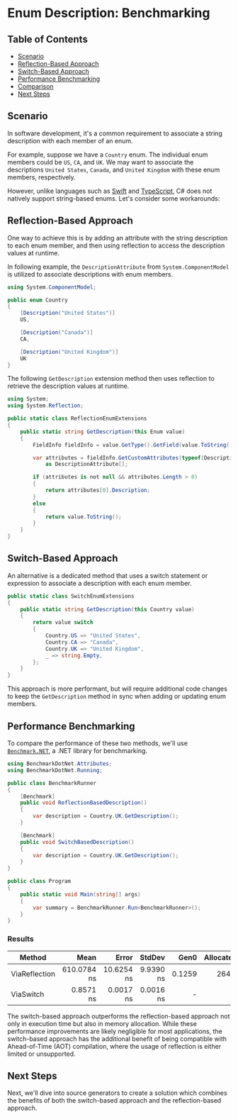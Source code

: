 # Enum Description: Benchmarking

## Table of Contents

- [Scenario](#scenario)
- [Reflection-Based Approach](#reflection-based-approach)
- [Switch-Based Approach](#switch-based-approach)
- [Performance Benchmarking](#performance-benchmarking)
- [Comparison](#comparison)
- [Next Steps](#next-steps)

## Scenario

In software development, it's a common requirement to associate a string description with each member of an enum.

For example, suppose we have a `Country` enum. The individual enum members could be `US`, `CA`, and `UK`. We may want to associate the descriptions `United States`, `Canada`, and `United Kingdom` with these enum members, respectively.

However, unlike languages such as [Swift](https://www.swift.org) and [TypeScript](https://www.typescriptlang.org), C# does not natively support string-based enums. Let's consider some workarounds:

## Reflection-Based Approach

One way to achieve this is by adding an attribute with the string description to each enum member, and then using reflection to access the description values at runtime.

In following example, the `DescriptionAttribute` from `System.ComponentModel` is utilized to associate descriptions with enum members.

```csharp
using System.ComponentModel;

public enum Country
{
    [Description("United States")]
    US,

    [Description("Canada")]
    CA,

    [Description("United Kingdom")]
    UK
}
```

The following `GetDescription` extension method then uses reflection to retrieve the description values at runtime.

```csharp
using System;
using System.Reflection;

public static class ReflectionEnumExtensions
{
    public static string GetDescription(this Enum value)
    {
        FieldInfo fieldInfo = value.GetType().GetField(value.ToString());

        var attributes = fieldInfo.GetCustomAttributes(typeof(DescriptionAttribute), false)
            as DescriptionAttribute[];

        if (attributes is not null && attributes.Length > 0)
        {
            return attributes[0].Description;
        }
        else
        {
            return value.ToString();
        }
    }
}
```

## Switch-Based Approach

An alternative is a dedicated method that uses a switch statement or expression to associate a description with each enum member.

```csharp
public static class SwitchEnumExtensions
{
    public static string GetDescription(this Country value)
    {
        return value switch
        {
            Country.US => "United States",
            Country.CA => "Canada",
            Country.UK => "United Kingdom",
            _ => string.Empty,
        };
    }
}
```

This approach is more performant, but will require additional code changes to keep the `GetDescription` method in sync when adding or updating enum members.

## Performance Benchmarking

To compare the performance of these two methods, we'll use [`Benchmark.NET`](https://github.com/dotnet/BenchmarkDotNet), a .NET library for benchmarking.

```csharp
using BenchmarkDotNet.Attributes;
using BenchmarkDotNet.Running;

public class BenchmarkRunner
{
    [Benchmark]
    public void ReflectionBasedDescription()
    {
        var description = Country.UK.GetDescription();
    }

    [Benchmark]
    public void SwitchBasedDescription()
    {
        var description = Country.UK.GetDescription();
    }
}

public class Program
{
    public static void Main(string[] args)
    {
        var summary = BenchmarkRunner.Run<BenchmarkRunner>();
    }
}
```

### Results

| Method        |        Mean |      Error |    StdDev |   Gen0 | Allocated |
| ------------- | ----------: | ---------: | --------: | -----: | --------: |
| ViaReflection | 610.0784 ns | 10.6254 ns | 9.9390 ns | 0.1259 |     264 B |
| ViaSwitch     |   0.8571 ns |  0.0017 ns | 0.0016 ns |      - |         - |

The switch-based approach outperforms the reflection-based approach not only in execution time but also in memory allocation. While these performance improvements are likely negligible for most applications, the switch-based approach has the additional benefit of being compatible with Ahead-of-Time (AOT) compilation, where the usage of reflection is either limited or unsupported.

## Next Steps

Next, we'll dive into source generators to create a solution which combines the benefits of both the switch-based approach and the reflection-based approach.
